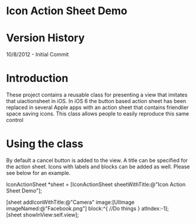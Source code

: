 Icon Action Sheet Demo
=========

# Version History

10/8/2012 - Initial Commit

# Introduction

These project contains a reusable class for presenting a view that imitates that uiactionsheet in iOS. In iOS 6 the button based action sheet has been replaced in several Apple apps with an action sheet that contains friendlier space saving icons. This class allows people to easily reproduce this same control

# Using the class

By default a cancel button is added to the view. A title can be specified for the action sheet. Icons with labels and blocks can be added as well. Please see below for an example.

IconActionSheet *sheet = [IconActionSheet sheetWithTitle:@"Icon Action Sheet Demo"];
    
[sheet addIconWithTitle:@"Camera" image:[UIImage imageNamed:@"Facebook.png"] block:^{
        //Do things
    } atIndex:-1];    
[sheet showInView:self.view];